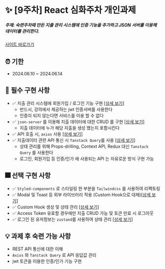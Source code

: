 # ✨ [9주차] React 심화주차 개인과제

##### 주제: 숙련주차때 만든 지출 관리 시스템에 인증 기능을 추가하고 JSON 서버를 이용해 데이터를 관리한다.

[사이트 바로가기](https://week9-sparta-account-book.vercel.app)

## ⏰ 기한

- 2024.06.10 ~ 2024.06.14

## 🎇 필수 구현 사항

- ✅ 지출 관리 시스템에 회원가입 / 로그인 기능 구현 [[상세 보기]](https://github.com/butterbeetle/week9-sparta-account-book/wiki/%ED%95%84%EC%88%98-%EA%B5%AC%ED%98%84-%EC%82%AC%ED%95%AD-%E2%80%90-%ED%9A%8C%EC%9B%90%EA%B0%80%EC%9E%85%EA%B3%BC-%EB%A1%9C%EA%B7%B8%EC%9D%B8-%EA%B8%B0%EB%8A%A5-%EA%B5%AC%ED%98%84#-auth) 
  - 반드시, 강의에서 제공하는 jwt 인증서버를 사용한다
  - 인증이 되지 않는다면 서비스를 이용 할 수 없다
- ✅ `json-server` 를 이용해 지출 데이터에 대한 CRUD 를 구현 [[상세 보기]](https://github.com/butterbeetle/week9-sparta-account-book/wiki/%ED%95%84%EC%88%98-%EA%B5%AC%ED%98%84-%EC%82%AC%ED%95%AD-%E2%80%90-%EC%A7%80%EC%B6%9C-%EB%8D%B0%EC%9D%B4%ED%84%B0%EC%97%90-%EB%8C%80%ED%95%9C-CRUD-%EB%A5%BC-%EA%B5%AC%ED%98%84#-%EC%A7%80%EC%B6%9C-crud)
  - 지출 데이터에 누가 해당 지출을 생성 했는지 포함시킨다
- ✅ API 호출 시, `axios` 사용 [[상세 보기]](https://github.com/butterbeetle/week9-sparta-account-book/wiki/API#-api)
- ✅ 지출데이터 관련 API 통신 시 `Tanstack Query`를 사용 [[상세 보기]](https://github.com/butterbeetle/week9-sparta-account-book/wiki/API#-api)
  - 상태 관리를 위해 Props-drilling, Context API, Redux 대신 `Tanstack Query` 를 사용한다
  - 로그인, 회원가입 등 인증/인가 에 사용되는 API 는 자유로운 방식 구현 가능

## 🎆 선택 구현 사항

- ✅ `Styled-components` 로 스타일링 한 부분을 `Tailwindcss` 를 사용하여 리팩토링
- ✅ Modal 및 Toast 등 외부 라이브러리 적용 (Custom Hook으로 대체)[[상세 보기]](https://github.com/butterbeetle/week9-sparta-account-book/wiki/Custom-Hook#-custom-hook)
- ✅ Custom Hook 생성 및 상태 관리 [[상세 보기]](https://github.com/butterbeetle/week9-sparta-account-book/wiki/Custom-Hook#-custom-hook)
- ✅ Access Token 유효할 경우에만 지출 CRUD 가능 및 토큰 만료 시 로그아웃
- ✅ 로그인 된 유저정보는 `zustand`를 사용하여 상태 관리 [[상세 보기]](https://github.com/butterbeetle/week9-sparta-account-book/wiki/Custom-Hook#%EF%B8%8F-useme-userecord)

## 💡 과제 후 숙련 가능 사항
- REST API 통신에 대한 이해
- `Axios` 와 `Tanstack Query` 로 API 응답값 관리
- jwt 토큰을 이용한 인증/인가 기능 구현
